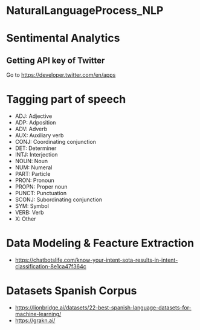 # NaturalLanguageProcess_NLP

# Sentimental Analytics

## Getting API key of Twitter

Go to https://developer.twitter.com/en/apps


# Tagging part of speech

- ADJ: Adjective
- ADP: Adposition
- ADV: Adverb
- AUX: Auxiliary verb
- CONJ: Coordinating conjunction
- DET: Determiner
- INTJ: Interjection
- NOUN: Noun
- NUM: Numeral
- PART: Particle
- PRON: Pronoun
- PROPN: Proper noun
- PUNCT: Punctuation
- SCONJ: Subordinating conjunction
- SYM: Symbol
- VERB: Verb
- X: Other

# Data Modeling  & Feacture Extraction

- https://chatbotslife.com/know-your-intent-sota-results-in-intent-classification-8e1ca47f364c

# Datasets Spanish Corpus

- https://lionbridge.ai/datasets/22-best-spanish-language-datasets-for-machine-learning/
- https://grakn.ai/
